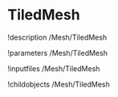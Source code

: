 <!-- MOOSE Documentation Stub: Remove this when content is added. -->

# TiledMesh
!description /Mesh/TiledMesh

!parameters /Mesh/TiledMesh

!inputfiles /Mesh/TiledMesh

!childobjects /Mesh/TiledMesh
